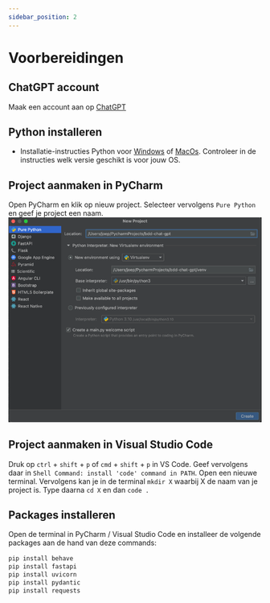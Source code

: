 ```yaml
---
sidebar_position: 2
---
```


# Voorbereidingen

## ChatGPT account

Maak een account aan op [ChatGPT](https://chat.openai.com/)

## Python installeren

- Installatie-instructies Python
  voor [Windows](https://www.digitalocean.com/community/tutorials/install-python-windows-10)
  of [MacOs](https://www.makeuseof.com/how-to-install-python-on-mac/). Controleer in de instructies welk versie geschikt
  is voor jouw OS.

## Project aanmaken in PyCharm

Open PyCharm en klik op nieuw project. Selecteer vervolgens `Pure Python` en geef je project een naam.
![project.png](project.png)

##  Project aanmaken in Visual Studio Code
Druk op `ctrl` + `shift` + `p` of `cmd` + `shift` + `p` in VS Code.
Geef vervolgens daar in `Shell Command: install 'code' command in PATH`.
Open een nieuwe terminal.
Vervolgens kan je in de terminal `mkdir X` waarbij X de naam van je project is. Type daarna `cd X` en dan `code .`


##  Packages installeren 
Open de terminal in PyCharm / Visual Studio Code en installeer de volgende packages aan de hand van deze commands:
```
pip install behave
pip install fastapi
pip install uvicorn
pip install pydantic
pip install requests
```
